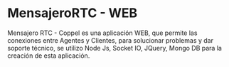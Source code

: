 # MensajeroRTC - WEB
Mensajero RTC - Coppel es una aplicación WEB, que permite las conexiones entre Agentes y Clientes, para solucionar problemas y dar soporte técnico, se utilizo Node Js, Socket IO, JQuery, Mongo DB para la creación de esta aplicación. 
